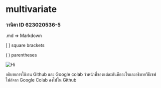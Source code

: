 # multivariate

### วานิตา ID 623020536-5

.md => Markdown

[ ] square brackets

( ) parentheses

![Hi](https://imgur.com/62Q6L0w.png)

อธิบายการใช้งาน Github และ Google colab ว่าหน้าที่ของแต่ละอันคืออะไรและอธิบายวิธีเซฟไฟล์จาก Google Colab ลงไปใน Github
